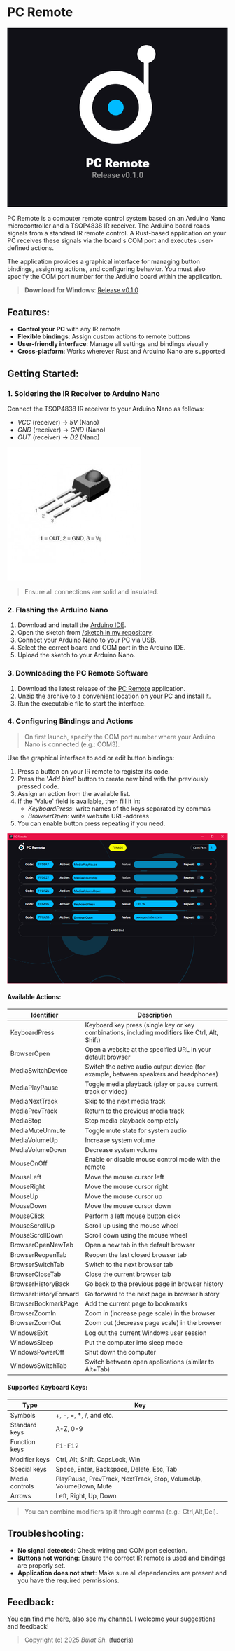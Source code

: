 # PC Remote

![AppIcon](readme/preview.png)

PC Remote is a computer remote control system based on an Arduino Nano microcontroller and a TSOP4838 IR receiver. The Arduino board reads signals from a standard IR remote control. A Rust-based application on your PC receives these signals via the board's COM port and executes user-defined actions.

The application provides a graphical interface for managing button bindings, assigning actions, and configuring behavior. You must also specify the COM port number for the Arduino board within the application.

> **Download for Windows**: [Release v0.1.0](https://github.com/fuderis/pc-remote/raw/main/pc-remote.zip)


## Features:

* **Control your PC** with any IR remote
* **Flexible bindings**: Assign custom actions to remote buttons
* **User-friendly interface**: Manage all settings and bindings visually
* **Cross-platform**: Works wherever Rust and Arduino Nano are supported


## Getting Started:

### 1. Soldering the IR Receiver to Arduino Nano

Connect the TSOP4838 IR receiver to your Arduino Nano as follows:

* *VCC* (receiver) → *5V* (Nano)
* *GND* (receiver) → *GND* (Nano)
* *OUT* (receiver) → *D2* (Nano)

![TSOP4838](readme/tsop4836.jpg)

> Ensure all connections are solid and insulated.

### 2. Flashing the Arduino Nano

1. Download and install the [Arduino IDE](https://www.arduino.cc/en/software/).
2. Open the sketch from [/sketch in my repository](https://github.com/fuderis/pc-remote/tree/main/sketch).
3. Connect your Arduino Nano to your PC via USB.
4. Select the correct board and COM port in the Arduino IDE.
5. Upload the sketch to your Arduino Nano.

### 3. Downloading the PC Remote Software

1. Download the latest release of the [PC Remote](https://github.com/fuderis/pc-remote/raw/main/pc-remote.zip) application.
2. Unzip the archive to a convenient location on your PC and install it.
3. Run the executable file to start the interface.

### 4. Configuring Bindings and Actions

> On first launch, specify the COM port number where your Arduino Nano is connected (e.g.: COM3).

Use the graphical interface to add or edit button bindings:

1. Press a button on your IR remote to register its code.
2. Press the '*Add bind*' button to create new bind with the previously pressed code.
3. Assign an action from the available list.
4. If the 'Value' field is available, then fill it in:
    * *KeyboardPress*: write names of the keys separated by commas
    * *BrowserOpen*: write website URL-address
5. You can enable button press repeating if you need.

![Screenshot](readme/screenshot.png)

#### Available Actions:

| Identifier	        | Description                                                                                       |
| --------------------- | ------------------------------------------------------------------------------------------------- |
| KeyboardPress	        | Keyboard key press (single key or key combinations, including modifiers like Ctrl, Alt, Shift)    |
| BrowserOpen	        | Open a website at the specified URL in your default browser                                       |
| MediaSwitchDevice	    | Switch the active audio output device (for example, between speakers and headphones)              |
| MediaPlayPause	    | Toggle media playback (play or pause current track or video)                                      |
| MediaNextTrack	    | Skip to the next media track                                                                      |
| MediaPrevTrack	    | Return to the previous media track                                                                |
| MediaStop	            | Stop media playback completely                                                                    |
| MediaMuteUnmute	    | Toggle mute state for system audio                                                                |
| MediaVolumeUp	        | Increase system volume                                                                            |
| MediaVolumeDown	    | Decrease system volume                                                                            |
| MouseOnOff	        | Enable or disable mouse control mode with the remote                                              |
| MouseLeft	            | Move the mouse cursor left                                                                        |
| MouseRight	        | Move the mouse cursor right                                                                       |
| MouseUp	            | Move the mouse cursor up                                                                          |
| MouseDown	            | Move the mouse cursor down                                                                        |
| MouseClick	        | Perform a left mouse button click                                                                 |
| MouseScrollUp	        | Scroll up using the mouse wheel                                                                   |
| MouseScrollDown	    | Scroll down using the mouse wheel                                                                 |
| BrowserOpenNewTab	    | Open a new tab in the default browser                                                             |
| BrowserReopenTab	    | Reopen the last closed browser tab                                                                |
| BrowserSwitchTab	    | Switch to the next browser tab                                                                    |
| BrowserCloseTab	    | Close the current browser tab                                                                     |
| BrowserHistoryBack	| Go back to the previous page in browser history                                                   |
| BrowserHistoryForward	| Go forward to the next page in browser history                                                    |
| BrowserBookmarkPage	| Add the current page to bookmarks                                                                 |
| BrowserZoomIn	        | Zoom in (increase page scale) in the browser                                                      |
| BrowserZoomOut	    | Zoom out (decrease page scale) in the browser                                                     |
| WindowsExit	        | Log out the current Windows user session                                                          |
| WindowsSleep	        | Put the computer into sleep mode                                                                  |
| WindowsPowerOff	    | Shut down the computer                                                                            |
| WindowsSwitchTab	    | Switch between open applications (similar to Alt+Tab)                                             |

#### Supported Keyboard Keys:

| Type                  | Key	                                                                                                |
| --------------------- | ----------------------------------------------------------------------------------------------------- |
| Symbols               | +, -, =, *, /, and etc.                                                                               |
| Standard keys         | A-Z, 0-9	                                                                                            |
| Function keys         | F1-F12	                                                                                            |
| Modifier keys         | Ctrl, Alt, Shift, CapsLock, Win 	                                                                    |
| Special keys          | Space, Enter, Backspace, Delete, Esc, Tab	                                                            |
| Media controls        | PlayPause, PrevTrack, NextTrack, Stop, VolumeUp, VolumeDown, Mute                                    |
| Arrows                | Left, Right, Up, Down                                                                                 |

> You can combine modifiers split through comma (e.g.: Ctrl,Alt,Del).


## Troubleshooting:

* **No signal detected**: Check wiring and COM port selection.
* **Buttons not working**: Ensure the correct IR remote is used and bindings are properly set.
* **Application does not start**: Make sure all dependencies are present and you have the required permissions.


## Feedback:

You can find me [here](https://t.me/fuderis), also see my [channel](https://t.me/fuderis_club).
I welcome your suggestions and feedback!

> Copyright (c) 2025 _Bulat Sh._ ([fuderis](https://t.me/fuderis))
